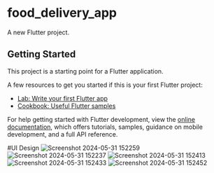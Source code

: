 # food_delivery_app

A new Flutter project.

## Getting Started

This project is a starting point for a Flutter application.

A few resources to get you started if this is your first Flutter project:

- [Lab: Write your first Flutter app](https://docs.flutter.dev/get-started/codelab)
- [Cookbook: Useful Flutter samples](https://docs.flutter.dev/cookbook)

For help getting started with Flutter development, view the
[online documentation](https://docs.flutter.dev/), which offers tutorials,
samples, guidance on mobile development, and a full API reference.

#UI Design
![Screenshot 2024-05-31 152259](https://github.com/YekabattulaSowjanya/food_delivery_app_everything/assets/109911567/0c584864-0165-4633-9632-c774299b17fc)
![Screenshot 2024-05-31 152237](https://github.com/YekabattulaSowjanya/food_delivery_app_everything/assets/109911567/b51477e6-46fc-4d07-bbaf-3000d4e1b842)
![Screenshot 2024-05-31 152413](https://github.com/YekabattulaSowjanya/food_delivery_app_everything/assets/109911567/1596fc24-d97a-476c-a8c7-c6a137347ae3)
![Screenshot 2024-05-31 152433](https://github.com/YekabattulaSowjanya/food_delivery_app_everything/assets/109911567/adfff1e9-b359-48e8-84cd-0b938034e655)
![Screenshot 2024-05-31 152452](https://github.com/YekabattulaSowjanya/food_delivery_app_everything/assets/109911567/c47adf98-259e-40ee-9642-31a4ba12bfb5)
